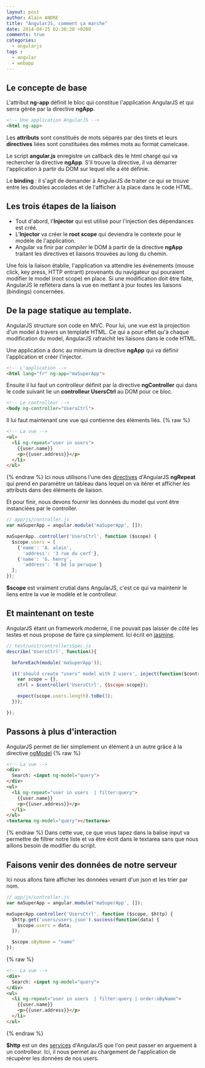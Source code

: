 ```yaml
---
layout: post
author: Alain ANDRE
title: "AngularJS, comment ça marche"
date: 2014-04-25 02:30:20 +0200
comments: true
categories: 
  - angularjs
tags :
  - angular
  - webapp
---
```


## Le concepte de base
L'attribut **ng-app** définit le bloc qui constitue l'application AngularJS et qui serra gérée par la directive **ngApp**.

```html 
<!-- Une application AngularJS -->
<html ng-app>
```

Les **attributs** sont constitués de mots séparés par des tirets et leurs **directives** liées sont constituées des mêmes mots au format camelcase.

Le script **angular.js** enregistre un callback dès le html chargé qui va rechercher la directive **ngApp**. S'il trouve la directive, il va démarrer l'application à partir du DOM sur lequel elle a été définie.

Le **binding** : il s'agit de demander à AngularJS de traiter ce qui se trouve entre les doubles accolades et de l'afficher à la place dans le code HTML.

## Les trois étapes de la liaison

  - Tout d'abord, l'**Injector** qui est utilisé pour l'injection des dépendances est créé.
  - L'**Injector** va créer le **root scope** qui deviendra le contexte pour le modèle de l'application.
  - Angular va finir par *compiler* le DOM à partir de la directive **ngApp** traitant les directives et liaisons trouvées au long du chemin.

Une fois la liaison établie, l'application va attendre les événements (mouse click, key press, HTTP entrant) provenants du navigateur qui pouraient modifier le model (root scope) en place. Si une modification doit être faite, AngularJS le reflétera dans la vue en mettant à jour toutes les liaisons (bindings) concernées.

## De la page statique au template.
AngularJS structure son code en MVC. Pour lui, une vue est la projection d'un model à travers un template HTML. Ce qui a pour effet qu'à chaque modification du model, AngularJS rafraichit les liaisons dans le code HTML.

Une application a donc au minimum la directive **ngApp** qui va définir l'application et créer l'injector.

```html 
<!-- L'application -->
<html lang="fr" ng-app="maSuperApp">
```

Ensuite il lui faut un controlleur définit par la directive **ngController** qui dans le code suivant lie un **controlleur UsersCtrl** au DOM pour ce bloc.

```html 
<!-- Le controlleur -->
<body ng-controller="UsersCtrl">
```

Il lui faut maintenant une vue qui contienne des éléments liés.
{% raw %}

```html 
<!-- La vue -->
<ul>
  <li ng-repeat="user in users">
    {{user.name}}
    <p>{{user.address}}</p>
  </li>
</ul>
```
{% endraw %}
Ici nous utilisons l'une des [directives](https://docs.angularjs.org/api/ng/directive) d'AngularJS **ngRepeat** qui prend en paramètre un tableau dans lequel on va itérer et afficher les attributs dans des éléments de liaison.

Et pour finir, nous devons fournir les données du model qui vont être instanciées par le controller.

```javascript 
// app/js/controller.js
var maSuperApp = angular.module('maSuperApp', []);

maSuperApp..controller('UsersCtrl', function ($scope) {
  $scope.users = [
    {'name': 'A. alain',
      'address': '3 rue du cerf'},
    {'name': 'G. henry',
      'address': '8 bd la peruque'}
  ];
});
```
**$scope** est vraiment crutial dans AngularJS, c'est ce qui va maintenir le liens entre la vue le modèle et le controlleur.

## Et maintenant on teste
AngularJS étant un framework moderne, il ne pouvait pas laisser de côté les testes et nous propose de faire ça simplement. Ici écrit en [jasmine](http://jasmine.github.io/).

```javascript 
// test/unit/controllersSpec.js
describe('UsersCtrl', function(){

  beforeEach(module('maSuperApp'));

  it('should create "users" model with 2 users', inject(function($controller) {
    var scope = {},
    ctrl = $controller('UsersCtrl', {$scope:scope});

    expect(scope.users.length).toBe(3);
  }));

});
```

## Passons à plus d'interaction
AngularJS permet de lier simplement un élément à un autre grâce à la directive [ngModel](https://docs.angularjs.org/api/ng/directive/ngModel)
{% raw %}

```html 
<!-- La vue -->
<div>
  Search: <input ng-model="query">
</div>
<ul>
  <li ng-repeat="user in users  | filter:query">
    {{user.name}}
    <p>{{user.address}}</p>
  </li>
</ul>
<textarea ng-model="query"></textarea>
```
{% endraw %}
Dans cette vue, ce que vous tapez dans la balise input va permettre de filtrer notre liste et va être écrit dans le textarea sans que nous aillons besoin de modifier du script.

## Faisons venir des données de notre serveur
Ici nous allons faire afficher les données venant d'un json et les trier par nom.

```javascript 
// app/js/controller.js
var maSuperApp = angular.module('maSuperApp', []);

maSuperApp.controller('UsersCtrl', function ($scope, $http) {
  $http.get('users/users.json').success(function(data) {
    $scope.users = data;
  });

  $scope.oByName = "name"
});
```
{% raw %}

```html 
<!-- La vue -->
<div>
  Search: <input ng-model="query">
</div>
<ul>
  <li ng-repeat="user in users  | filter:query | order:oByName">
    {{user.name}}
    <p>{{user.address}}</p>
  </li>
</ul>
```
{% endraw %}

**$http** est un des [services](https://docs.angularjs.org/api/ng/service/) d'AngularJS que l'on peut passer en arguement à un controlleur. Ici, il nous permet au chargement de l'application de récupérer les données de nos users.